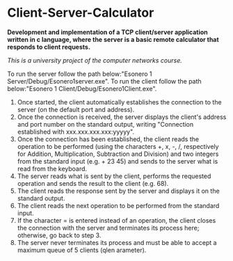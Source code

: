 # Client-Server-Calculator
<b>Development and implementation of a TCP client/server application written in c language, where the server is a basic remote calculator that responds to client requests. </b>

<i>This is a university project of the computer networks course.</i>

To run the server follow the path below:"Esonero 1 Server/Debug/Esonero1server.exe".
To run the client follow the path below:"Esonero 1 Client/Debug/Esonero1Client.exe".

1) Once started, the client automatically establishes the connection to the server (on the default port and address). <br>
2) Once the connection is received, the server displays the client's address and port number on the standard output, writing "Connection established with xxx.xxx.xxx.xxx:yyyyy". <br>
3) Once the connection has been established, the client reads the operation to be performed (using the characters +, x, -, /, respectively for Addition, Multiplication, Subtraction and Division) and two integers from the standard input (e.g. + 23 45) and sends to the server what is read from the keyboard. <br>
4) The server reads what is sent by the client, performs the requested operation and sends the result to the client (e.g. 68). <br>
5) The client reads the response sent by the server and displays it on the standard output. <br>
6) The client reads the next operation to be performed from the standard input. <br>
7) If the character = is entered instead of an operation, the client closes the connection with the server and terminates its process here; otherwise, go back to step 3. <br>
8) The server never terminates its process and must be able to accept a maximum queue of 5 clients (qlen arameter).
